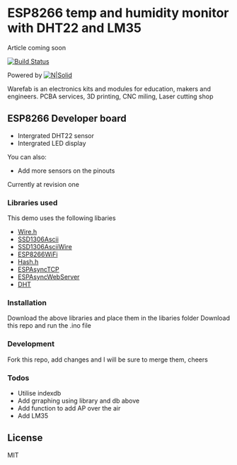 # ESP8266 temp and humidity monitor with DHT22 and LM35
Article coming soon

[![Build Status](https://travis-ci.org/joemccann/dillinger.svg?branch=master)](https://github.com/mevolkan/esp8266)

Powered by [![N|Solid](https://warefab.com/wp-content/uploads/2018/07/cropped-logo_site-32x32.png)](https://warefab.com/)



Warefab is an electronics kits and modules for education, makers and engineers. PCBA services, 3D printing, CNC miling, Laser cutting shop

## ESP8266 Developer board

  - Intergrated DHT22 sensor
  - Intergrated LED display


You can also:
  - Add more sensors on the pinouts
  
Currently at revision one


### Libraries used

This demo uses the following libaries

- [Wire.h]
- [SSD1306Ascii]
- [SSD1306AsciiWire]
- [ESP8266WiFi]
- [Hash.h]
- [ESPAsyncTCP]
- [ESPAsyncWebServer]
- [DHT]

### Installation

Download the above libraries and place them in the libaries folder
Download this repo and run the .ino file


### Development

Fork this repo, add changes and I will be sure to merge them, cheers

### Todos
- Utilise indexdb
- Add grraphing using library and db above
- Add function to add AP over the air
- Add LM35 

License
----

MIT


[//]: # (These are reference links used in the body of this note and get stripped out when the markdown processor does its job. There is no need to format nicely because it shouldn't be seen. Thanks SO - http://stackoverflow.com/questions/4823468/store-comments-in-markdown-syntax)


   [wire.h]: <#>
   [SSD1306Ascii]: <#>
   [SSD1306AsciiWire]: <#>
   [ESP8266WiFi]: <#>
   [Hash.h]: <#>
   [ESPAsyncTCP]: <#>
   [ESPAsyncWebServer]: <#>
   [DHT]: <#>

